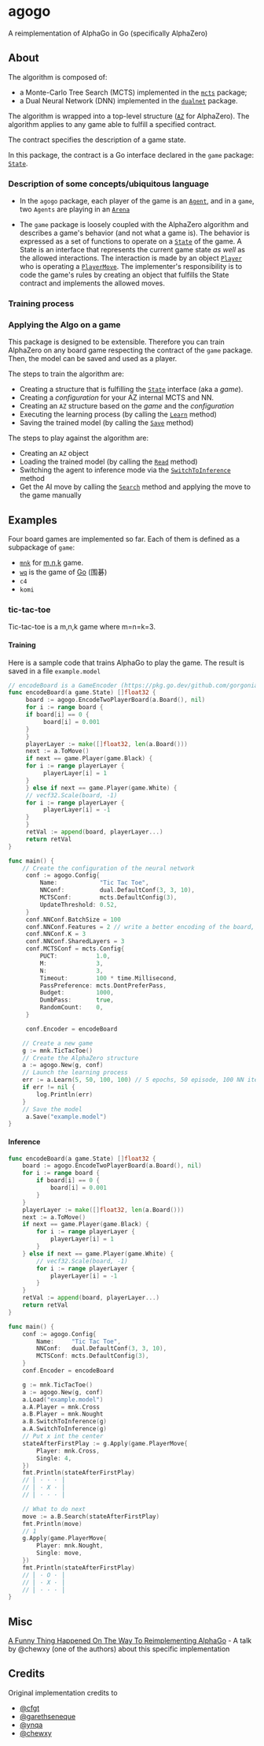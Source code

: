# agogo

A reimplementation of AlphaGo in Go (specifically AlphaZero)

## About

The algorithm is composed of:

- a Monte-Carlo Tree Search (MCTS) implemented in the [`mcts`](https://pkg.go.dev/github.com/gorgonia/agogo/mcts) package;
- a Dual Neural Network (DNN) implemented in the [`dualnet`](https://pkg.go.dev/github.com/gorgonia/agogo/dualnet) package.

The algorithm is wrapped into a top-level structure ([`AZ`](https://pkg.go.dev/github.com/gorgonia/agogo#AZ) for AlphaZero). The algorithm applies to any game able to fulfill a specified contract.

The contract specifies the description of a game state.

In this package, the contract is a Go interface declared in the `game` package: [`State`](https://pkg.go.dev/github.com/gorgonia/agogo/game#State).

### Description of some concepts/ubiquitous language

- In the `agogo` package, each player of the game is an [`Agent`](https://pkg.go.dev/github.com/gorgonia/agogo#Agent), and in a `game`, two `Agents` are playing in an [`Arena`](https://pkg.go.dev/github.com/gorgonia/agogo@v0.1.0#Arena)

- The `game` package is loosely coupled with the AlphaZero algorithm and describes a game's behavior (and not what a game is). The behavior is expressed as a set of functions to operate on a [`State`](https://pkg.go.dev/github.com/gorgonia/agogo/game#State) of the game. A State is an interface that represents the current game state *as well* as the allowed interactions. The interaction is made by an object [`Player`](https://pkg.go.dev/github.com/gorgonia/agogo/game#Player) who is operating a [`PlayerMove`](https://pkg.go.dev/github.com/gorgonia/agogo/game#PlayerMove). The implementer's responsibility is to code the game's rules by creating an object that fulfills the State contract and implements the allowed moves.

### Training process

### Applying the Algo on a game

This package is designed to be extensible. Therefore you can train AlphaZero on any board game respecting the contract of the `game` package.
Then, the model can be saved and used as a player.

The steps to train the algorithm are:

- Creating a structure that is fulfilling the [`State`](https://pkg.go.dev/github.com/gorgonia/agogo/game#State) interface (aka a _game_).
- Creating a _configuration_ for your AZ internal MCTS and NN.
- Creating an `AZ` structure based on the _game_ and  the _configuration_
- Executing the learning process (by calling the [`Learn`](https://pkg.go.dev/github.com/gorgonia/agogo#AZ.Learn) method)
- Saving the trained model (by calling the [`Save`](https://pkg.go.dev/github.com/gorgonia/agogo#AZ.Save) method)

The steps to play against the algorithm are:

- Creating an `AZ` object
- Loading the trained model (by calling the [`Read`](https://pkg.go.dev/github.com/gorgonia/agogo#AZ.Read) method)
- Switching the agent to inference mode via the [`SwitchToInference`](https://pkg.go.dev/github.com/gorgonia/agogo#Agent.SwitchToInference) method
- Get the AI move by calling the [`Search`](https://pkg.go.dev/github.com/gorgonia/agogo#Agent.Search) method and applying the move to the game manually

## Examples

Four board games are implemented so far. Each of them is defined as a subpackage of `game`:

- [`mnk`](https://pkg.go.dev/github.com/gorgonia/agogo/game/mnk) for [m,n,k](https://en.wikipedia.org/wiki/M,n,k-game) game.
- [`wq`](https://pkg.go.dev/github.com/gorgonia/agogo/game/mnk) is the game of [Go](https://en.wikipedia.org/wiki/Go_(game)) (围碁)
- `c4`
- `komi`

### tic-tac-toe

Tic-tac-toe is a m,n,k game where m=n=k=3.

#### Training

Here is a sample code that trains AlphaGo to play the game. The result is saved in a file `example.model`

```go
// encodeBoard is a GameEncoder (https://pkg.go.dev/github.com/gorgonia/agogo#GameEncoder) for the tic-tac-toe
func encodeBoard(a game.State) []float32 {
     board := agogo.EncodeTwoPlayerBoard(a.Board(), nil)
     for i := range board {
     if board[i] == 0 {
          board[i] = 0.001
     }
     }
     playerLayer := make([]float32, len(a.Board()))
     next := a.ToMove()
     if next == game.Player(game.Black) {
     for i := range playerLayer {
          playerLayer[i] = 1
     }
     } else if next == game.Player(game.White) {
     // vecf32.Scale(board, -1)
     for i := range playerLayer {
          playerLayer[i] = -1
     }
     }
     retVal := append(board, playerLayer...)
     return retVal
}

func main() {
    // Create the configuration of the neural network
     conf := agogo.Config{
         Name:            "Tic Tac Toe",
         NNConf:          dual.DefaultConf(3, 3, 10),
         MCTSConf:        mcts.DefaultConfig(3),
         UpdateThreshold: 0.52,
     }
     conf.NNConf.BatchSize = 100
     conf.NNConf.Features = 2 // write a better encoding of the board, and increase features (and that allows you to increase K as well)
     conf.NNConf.K = 3
     conf.NNConf.SharedLayers = 3
     conf.MCTSConf = mcts.Config{
         PUCT:           1.0,
         M:              3,
         N:              3,
         Timeout:        100 * time.Millisecond,
         PassPreference: mcts.DontPreferPass,
         Budget:         1000,
         DumbPass:       true,
         RandomCount:    0,
     }

     conf.Encoder = encodeBoard

    // Create a new game
    g := mnk.TicTacToe()
    // Create the AlphaZero structure 
    a := agogo.New(g, conf)
    // Launch the learning process
    err := a.Learn(5, 50, 100, 100) // 5 epochs, 50 episode, 100 NN iters, 100 games.
    if err != nil {
        log.Println(err)
    }
    // Save the model
     a.Save("example.model")
}
```

#### Inference

```go
func encodeBoard(a game.State) []float32 {
    board := agogo.EncodeTwoPlayerBoard(a.Board(), nil)
    for i := range board {
        if board[i] == 0 {
            board[i] = 0.001
        }
    }
    playerLayer := make([]float32, len(a.Board()))
    next := a.ToMove()
    if next == game.Player(game.Black) {
        for i := range playerLayer {
            playerLayer[i] = 1
        }
    } else if next == game.Player(game.White) {
        // vecf32.Scale(board, -1)
        for i := range playerLayer {
            playerLayer[i] = -1
        }
    }
    retVal := append(board, playerLayer...)
    return retVal
}

func main() {
    conf := agogo.Config{
        Name:     "Tic Tac Toe",
        NNConf:   dual.DefaultConf(3, 3, 10),
        MCTSConf: mcts.DefaultConfig(3),
    }
    conf.Encoder = encodeBoard

    g := mnk.TicTacToe()
    a := agogo.New(g, conf)
    a.Load("example.model")
    a.A.Player = mnk.Cross
    a.B.Player = mnk.Nought
    a.B.SwitchToInference(g)
    a.A.SwitchToInference(g)
    // Put x int the center
    stateAfterFirstPlay := g.Apply(game.PlayerMove{
        Player: mnk.Cross,
        Single: 4,
    })
    fmt.Println(stateAfterFirstPlay)
    // ⎢ · · · ⎥
    // ⎢ · X · ⎥
    // ⎢ · · · ⎥

    // What to do next
    move := a.B.Search(stateAfterFirstPlay)
    fmt.Println(move)
    // 1
    g.Apply(game.PlayerMove{
        Player: mnk.Nought,
        Single: move,
    })
    fmt.Println(stateAfterFirstPlay)
    // ⎢ · O · ⎥
    // ⎢ · X · ⎥
    // ⎢ · · · ⎥
}
```

## Misc

[A Funny Thing Happened On The Way To Reimplementing AlphaGo](https://www.youtube.com/watch?v=nk87zsxpF1A) -  A talk by @chewxy (one of the authors) about this specific implementation

## Credits

Original implementation credits to

- [@cfgt](https://github.com/cfgt)
- [@garethseneque](https://twitter.com/garethseneque)
- [@ynqa](https://github.com/ynqa)
- [@chewxy](https://github.com/chewxy)